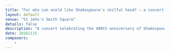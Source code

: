 ```yaml
---
title: "For who can wield like Shakespeare's skilful hand? – a concert for Shakespeare"
layout: default
venue: "St John's Smith Square"
details: false
description: "A concert celebrating the 400th anniversary of Shakespeare's death with music inspired by the Bard's works."
date: 20161115
composers:
    - 
---
```



